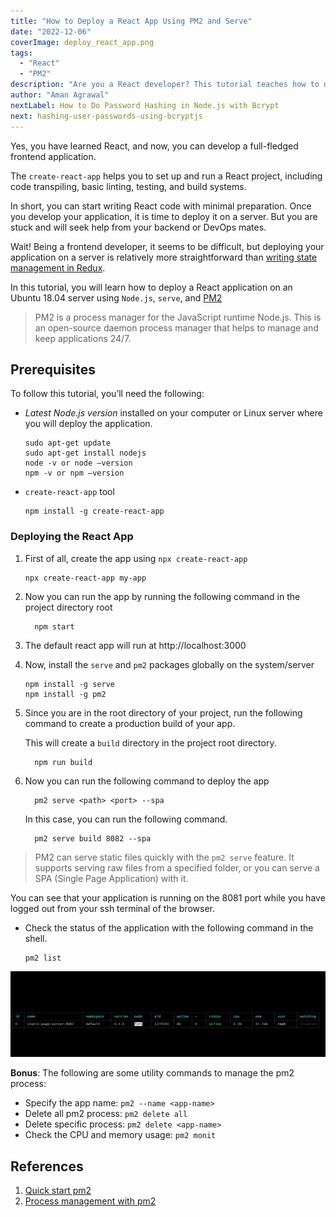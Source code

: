 ```yaml
---
title: "How to Deploy a React App Using PM2 and Serve"
date: "2022-12-06"
coverImage: deploy_react_app.png
tags:
  - "React"
  - "PM2"
description: "Are you a React developer? This tutorial teaches how to deploy your React apps with pm2 and serve."
author: "Aman Agrawal"
nextLabel: How to Do Password Hashing in Node.js with Bcrypt
next: hashing-user-passwords-using-bcryptjs
---
```


Yes, you have learned React, and now, you can develop a full-fledged frontend application.

The `create-react-app` helps you to set up and run a React project, including code transpiling, basic linting, testing, and build systems.

In short, you can start writing React code with minimal preparation. Once you develop your application, it is time to deploy it on a server. But you are stuck and will seek help from your backend or DevOps mates.

Wait! Being a frontend developer, it seems to be difficult, but deploying your application on a server is relatively more straightforward than [writing state management in Redux](https://redux.js.org/tutorials/fundamentals/part-3-state-actions-reducers).

In this tutorial, you will learn how to deploy a React application on an Ubuntu 18.04 server using `Node.js`, `serve`, and [PM2](https://pm2.keymetrics.io/docs/usage/pm2-doc-single-page/)


> PM2 is a process manager for the JavaScript runtime Node.js. This is an open-source daemon process manager that helps to manage and keep applications 24/7.


## Prerequisites

To follow this tutorial, you’ll need the following:

  * *Latest Node.js version* installed on your computer or Linux server where you will deploy the application. 

      ```
      sudo apt-get update
      sudo apt-get install nodejs
      node -v or node –version
      npm -v or npm –version
      ```
  - `create-react-app` tool 

      ```
      npm install -g create-react-app
      ```
### Deploying the React App

  1. First of all, create the app using `npx create-react-app`
      ```
      npx create-react-app my-app
      ```

  2. Now you can run the app by running the following command in the project directory root
      ```
        npm start
      ```
  3. The default react app will run at http://localhost:3000

  4. Now, install the `serve` and `pm2` packages globally on the system/server 

      ```
      npm install -g serve
      npm install -g pm2
      ```

  5. Since you are in the root directory of your project, run the following command to create a production build of your app.
  
      This will create a `build` directory in the project root directory.
      ```
        npm run build
      ```

  6. Now you can run the following command to deploy the app  

      ```
        pm2 serve <path> <port> --spa
      ```
      
      In this case, you can run the following command.

      ```
        pm2 serve build 8082 --spa 
      ```

> PM2 can serve static files quickly with the `pm2 serve` feature. It supports serving raw files from a specified folder, or you can serve a SPA (Single Page Application) with it.

You can see that your application is running on the 8081 port while you have logged out from your ssh terminal of the browser. 

- Check the status of the application with the following command in the shell. 

  ```
  pm2 list
  ```

![pm2 List](pm2list.png)


**Bonus**: The following are some utility commands to manage the pm2 process:

- Specify the app name: `pm2 --name <app-name>`
- Delete all pm2 process:  `pm2 delete all`
- Delete specific process: `pm2 delete <app-name>`
- Check the CPU and memory usage: `pm2 monit`

## References

1. [Quick start pm2 ](https://pm2.keymetrics.io/docs/usage/quick-start/)
2. [Process management with pm2](https://pm2.keymetrics.io/docs/usage/process-management/)
